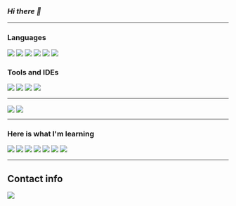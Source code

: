 ### *Hi there 👋*

---

### **Languages**

![](https://img.shields.io/badge/C-informational?style=for-the-badge&logo=C&logoColor=white&color=101010)
![](https://img.shields.io/badge/C++-informational?style=for-the-badge&logo=cplusplus&logoColor=white&color=044F88)
![](https://img.shields.io/badge/CSharp-informational?style=for-the-badge&logo=csharp&logoColor=white&color=500050)
![](https://img.shields.io/badge/Python-informational?style=for-the-badge&logo=python&logoColor=white&color=bd9d2b)
![](https://img.shields.io/badge/Haskell-informational?style=for-the-badge&logo=haskell&logoColor=white&color=5d5086)
![](https://img.shields.io/badge/Lisp-informational?style=for-the-badge&logo=lisp&logoColor=white&color=FFFFFF)

### **Tools and IDEs**

![](https://img.shields.io/badge/VSCode-informational?style=for-the-badge&logo=visualstudio&logoColor=white&color=00a4ef)
![](https://img.shields.io/badge/VisualStudio-informational?style=for-the-badge&logo=visualstudio&logoColor=white&color=00a4ef)
![](https://img.shields.io/badge/Unity-informational?style=for-the-badge&logo=unity&logoColor=white&color=323330)
![](https://img.shields.io/badge/Git-informational?style=for-the-badge&logo=Git&logoColor=white&color=FF2C00)

---

<!DOCTYPE html>
<html>
<head>
  <link rel="stylesheet" href="https://cdnjs.cloudflare.com/ajax/libs/font-awesome/4.7.0/css/font-awesome.min.css">
</head>
<body>
<div class="row">
  <img align="center" src="https://github-readme-stats.vercel.app/api/?username=ErFer7&theme=tokyonight&show_icons=true&count_private=true&include_all_commits=true"/>
  <img align="center" src="https://github-readme-stats.vercel.app/api/top-langs/?username=ErFer7&theme=tokyonight&layout=compact"/>
</div>
</body>
</html>

---

### Here is what I'm learning

![](https://img.shields.io/badge/Docker-informational?style=for-the-badge&logo=Docker&logoColor=white&color=044F88)
![](https://img.shields.io/badge/Flutter-informational?style=for-the-badge&logo=flutter&logoColor=white&color=4285F4)
![](https://img.shields.io/badge/Java-informational?style=for-the-badge&logo=java&logoColor=white&color=ec2023)
![](https://img.shields.io/badge/Dart-informational?style=for-the-badge&logo=dart&logoColor=white&color=4285F4)
![](https://img.shields.io/badge/Prolog-informational?style=for-the-badge&logo=prolog&logoColor=white&color=ee2023)
![](https://img.shields.io/badge/Unreal-informational?style=for-the-badge&logo=unrealengine&logoColor=white&color=101010)
![](https://img.shields.io/badge/PostgreSQL-informational?style=for-the-badge&logo=postgresql&logoColor=white&color=31648C)

---

## Contact info

  <div>
  <a href = "mailto:ericfernandes7@gmail.com"><img src="https://img.shields.io/badge/-Gmail-%23333?style=for-the-badge&logo=gmail&logoColor=white" target="_blank"></a>
  <!--
  <a href="https://www.linkedin.com/in/eric-fernandes7/" target="_blank"><img src="https://img.shields.io/badge/-LinkedIn-%230077B5?style=for-the-badge&logo=linkedin&logoColor=white" target="_blank"></a>
  -->
  </div>
